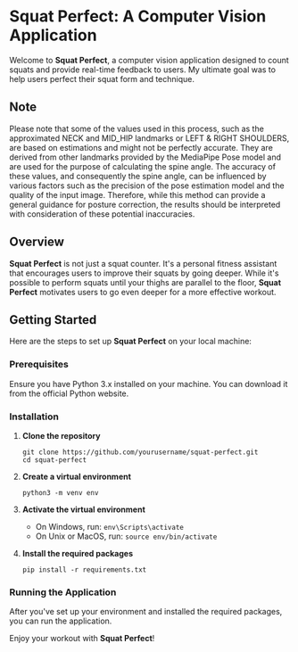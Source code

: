 # Squat Perfect: A Computer Vision Application

Welcome to **Squat Perfect**, a computer vision application designed to count squats and provide real-time feedback to users. My ultimate goal was to help users perfect their squat form and technique.

## Note

Please note that some of the values used in this process, such as the approximated NECK and MID_HIP landmarks or LEFT & RIGHT SHOULDERS, are based on estimations and might not be perfectly accurate. They are derived from other landmarks provided by the MediaPipe Pose model and are used for the purpose of calculating the spine angle. The accuracy of these values, and consequently the spine angle, can be influenced by various factors such as the precision of the pose estimation model and the quality of the input image. Therefore, while this method can provide a general guidance for posture correction, the results should be interpreted with consideration of these potential inaccuracies.

## Overview

**Squat Perfect** is not just a squat counter. It's a personal fitness assistant that encourages users to improve their squats by going deeper. While it's possible to perform squats until your thighs are parallel to the floor, **Squat Perfect** motivates users to go even deeper for a more effective workout.

## Getting Started

Here are the steps to set up **Squat Perfect** on your local machine:

### Prerequisites

Ensure you have Python 3.x installed on your machine. You can download it from the official Python website.

### Installation

1. **Clone the repository**
    ```
    git clone https://github.com/yourusername/squat-perfect.git
    cd squat-perfect
    ```

2. **Create a virtual environment**
    ```
    python3 -m venv env
    ```

3. **Activate the virtual environment**
    - On Windows, run: `env\Scripts\activate`
    - On Unix or MacOS, run: `source env/bin/activate`

4. **Install the required packages**
    ```
    pip install -r requirements.txt
    ```

### Running the Application

After you've set up your environment and installed the required packages, you can run the application.


Enjoy your workout with **Squat Perfect**!


